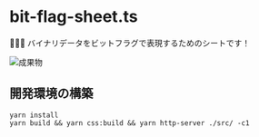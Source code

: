 # bit-flag-sheet.ts

🎃🎃🎃 バイナリデータをビットフラグで表現するためのシートです！  

![成果物](./docs/images/fruit.gif)  

## 開発環境の構築

```shell
yarn install
yarn build && yarn css:build && yarn http-server ./src/ -c1
```
